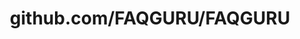 ---
layout: post
title: github.com/FAQGURU/FAQGURU
categories: link
tags: [انگلیسی, گیت‌هاب, برنامه‌نویسی]
---